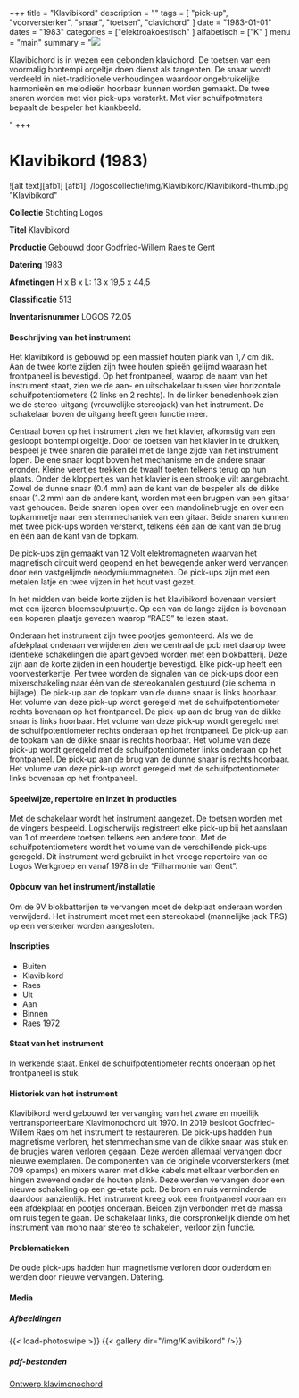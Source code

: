 ﻿+++
title = "Klavibikord"
description = ""
tags = [ 
"pick-up",
"voorversterker",
"snaar",
"toetsen", "clavichord"
]
date = "1983-01-01"
dates = "1983"
categories = ["elektroakoestisch"
]
alfabetisch = ["K"
]
menu = "main"
summary = "<a href='/logoscollectie/1983/klavibikord'><img src='/logoscollectie/img/Klavibikord/Klavibikord-thumb.jpg'></a><p>Klavibichord is in wezen een gebonden klavichord. De toetsen van een voormalig bontempi orgeltje doen dienst als tangenten. De snaar wordt verdeeld in niet-traditionele verhoudingen waardoor ongebruikelijke harmonieën en melodieën hoorbaar kunnen worden gemaakt. De twee snaren worden met vier pick-ups versterkt. Met vier schuifpotmeters bepaalt de bespeler het klankbeeld.</p>"
+++

# Klavibikord (1983)

![alt text][afb1]
[afb1]: /logoscollectie/img/Klavibikord/Klavibikord-thumb.jpg "Klavibikord"

**Collectie** 
Stichting Logos

**Titel**
Klavibikord

**Productie**
Gebouwd door Godfried-Willem Raes te Gent

**Datering**
1983

**Afmetingen**
H x B x L: 13 x 19,5 x 44,5

**Classificatie**
513

**Inventarisnummer**
LOGOS 72.05

#### Beschrijving van het instrument
Het klavibikord is gebouwd op een massief houten plank van 1,7 cm dik. Aan de twee korte zijden zijn twee houten spieën gelijmd waaraan het frontpaneel is bevestigd. Op het frontpaneel, waarop de naam van het instrument staat, zien we de aan- en uitschakelaar tussen vier horizontale schuifpotentiometers (2 links en 2 rechts). In de linker benedenhoek zien we de stereo-uitgang (vrouwelijke stereojack) van het instrument. De schakelaar boven de uitgang heeft geen functie meer.

Centraal boven op het instrument zien we het klavier, afkomstig van een gesloopt bontempi orgeltje. Door de toetsen van het klavier in te drukken, bespeel je twee snaren die parallel met de lange zijde van het instrument lopen. De ene snaar loopt boven het mechanisme en de andere snaar eronder. Kleine veertjes trekken de twaalf toeten telkens terug op hun plaats. Onder de kloppertjes van het klavier is een strookje vilt aangebracht. Zowel de dunne snaar (0.4 mm) aan de kant van de bespeler als de dikke snaar (1.2 mm) aan de andere kant, worden met een brugpen van een gitaar vast gehouden. Beide snaren lopen over een mandolinebrugje en over een topkammetje naar een stemmechaniek van een gitaar. Beide snaren kunnen met twee pick-ups worden versterkt, telkens één aan de kant van de brug en één aan de kant van de topkam.

De pick-ups zijn gemaakt van 12 Volt elektromagneten waarvan het magnetisch circuit werd geopend en het bewegende anker werd vervangen door een vastgelijmde neodymiummagneten. De pick-ups zijn met een metalen latje en twee vijzen in het hout vast gezet.

In het midden van beide korte zijden is het klavibikord bovenaan versiert met een ijzeren bloemsculptuurtje. Op een van de lange zijden is bovenaan een koperen plaatje gevezen waarop “RAES” te lezen staat.

Onderaan het instrument zijn twee pootjes gemonteerd. Als we de afdekplaat onderaan verwijderen zien we centraal de pcb met daarop twee identieke schakelingen die apart gevoed worden met een blokbatterij. Deze zijn aan de korte zijden in een houdertje bevestigd. Elke pick-up heeft een voorvesterkertje. Per twee worden de signalen van de pick-ups door een mixerschakeling naar één van de stereokanalen gestuurd (zie schema in bijlage). De pick-up aan de topkam van de dunne snaar is links hoorbaar. Het volume van deze pick-up wordt geregeld met de schuifpotentiometer rechts bovenaan op het frontpaneel. De pick-up aan de brug van de dikke snaar is links hoorbaar. Het volume van deze pick-up wordt geregeld met de schuifpotentiometer rechts onderaan op het frontpaneel. De pick-up aan de topkam van de dikke snaar is rechts hoorbaar. Het volume van deze pick-up wordt geregeld met de schuifpotentiometer links onderaan op het frontpaneel. De pick-up aan de brug van de dunne snaar is rechts hoorbaar. Het volume van deze pick-up wordt geregeld met de schuifpotentiometer links bovenaan op het frontpaneel.

#### Speelwijze, repertoire en inzet in producties
Met de schakelaar wordt het instrument aangezet. De toetsen worden met de vingers bespeeld. Logischerwijs registreert elke pick-up bij het aanslaan van 1 of meerdere toetsen telkens een andere toon. Met de schuifpotentiometers wordt het volume van de verschillende pick-ups geregeld. Dit instrument werd gebruikt in het vroege repertoire van de Logos Werkgroep en vanaf 1978 in de “Filharmonie van Gent”.

#### Opbouw van het instrument/installatie
Om de 9V blokbatterijen te vervangen moet de dekplaat onderaan worden verwijderd. Het instrument moet met een stereokabel (mannelijke jack TRS) op een versterker worden aangesloten.

#### Inscripties
- Buiten
- Klavibikord
- Raes 
- Uit
- Aan
- Binnen
- Raes 1972

#### Staat van het instrument
In werkende staat. Enkel de schuifpotentiometer rechts onderaan op het frontpaneel is stuk.

#### Historiek van het instrument
Klavibikord werd gebouwd ter vervanging van het zware en moeilijk vertransporteerbare Klavimonochord uit 1970. 
In 2019 besloot Godfried-Willem Raes om het instrument te restaureren. De pick-ups hadden hun magnetisme verloren, het stemmechanisme van de dikke snaar was stuk en de brugjes waren verloren gegaan. Deze werden allemaal vervangen door nieuwe exemplaren. De componenten van de originele voorversterkers (met 709 opamps) en mixers waren met dikke kabels met elkaar verbonden en hingen zwevend onder de houten plank. Deze werden vervangen door een nieuwe schakeling op een ge-etste pcb. De brom en ruis verminderde daardoor aanzienlijk. Het instrument kreeg ook een frontpaneel vooraan en een afdekplaat en pootjes onderaan. Beiden zijn verbonden met de massa om ruis tegen te gaan. De schakelaar links, die oorspronkelijk diende om het instrument van mono naar stereo te schakelen, verloor zijn functie.  

#### Problematieken
De oude pick-ups hadden hun magnetisme verloren door ouderdom en werden door nieuwe vervangen.
Datering. 

#### Media
##### Afbeeldingen
{{< load-photoswipe >}}
{{< gallery dir="/img/Klavibikord" />}}

##### pdf-bestanden
[Ontwerp klavimonochord](/logoscollectie/pdf/Klavibikord/Ontwerp_klavimonochord.pdf)
